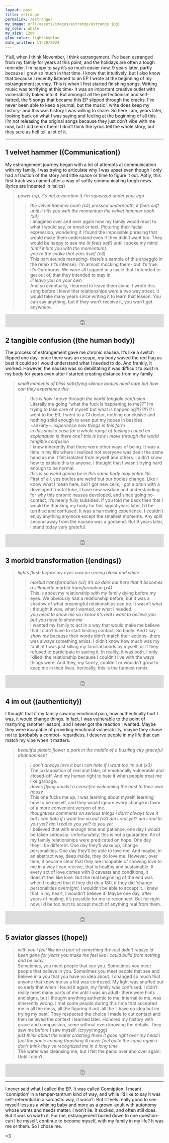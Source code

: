 ```yaml
---
layout: post
title: estrange
permalink: /estrange/
my_image: url(/assets/images/estrange/estrange.jpg)
my_color: white
my_size: 120%
glow_color: lightskyblue
date_written: 11/30/2024
---
```

Y’all, when I think November, I think estrangement. I’ve been estranged from my family for years at this point, and the holidays are often a tough reminder. I’m happy to say it’s so much easier now, 9 years later, partly because I grew so much in that time. I know that intuitively, but I also know that because I recently listened to an EP I wrote at the beginning of my estrangement journey.
This is when I first started finishing songs. Writing music was terrifying at this time- it was an important creative outlet with vulnerability baked into it. But amongst all the perfectionism and self-hatred, the 5 songs that became this EP slipped through the cracks. I’ve never been able to keep a journal, but the music I write does keep my history- and this was history I was willing to share. 
So here I am, years later, looking back on what I was saying and feeling at the beginning of all this. I’m not releasing the original songs because they just don’t vibe with me now, but I did remix them! I don’t think the lyrics tell the whole story, but they sure as hell tell a lot of it.

---

## 1 velvet hammer ((Communication))

My estrangement journey began with a lot of attempts at communication with my family. I was trying to articulate why I was upset even though I only had a fraction of the story and little space or time to figure it out. Aptly, this first track was named after a way of softly communicating tough news. (lyrics are indented in italics)
>*power trip,* 
>*it’s not a vacation if i’m squeezed under your ego*
>>*the velvet hammer oooh (x4)*
>*pressed underneath,*
>*it feels soft until it hits you with the momentum*
>>*the velvet hammer oooh (x4)* <br>
I imagined over and over again how my family would react to what I would say, or email or text. Picturing their facial expression, wondering if I found the impossible phrasing that would make them understand even if they didn’t want too. They would be happy to see me *(it feels soft)* until I spoke my mind *(until it hits you with the momentum)*.<br>
>>*you're the snake that eats itself (x3)* <br>
This part sounds menacing- there’s a sample of this arpeggio in the remix (it’s intense). I’m almost mocking them- but it’s true. It’s Ouroboros. We were all trapped in a cycle that I intended to get out of, that they intended to stay in.  
>*ill leave you on your own* <br>
And so eventually, I learned to leave them alone. I wrote this song before I knew that relationships were a two way street. It would take many years since writing it to learn that lesson. You can say anything, but if they won’t receive it, you won’t get anywhere.
<iframe style="border: 0; width: 100%; height: 42px;" src="https://bandcamp.com/EmbeddedPlayer/album=1052688108/size=small/bgcol=333333/linkcol=e99708/track=3345002167/transparent=true/" seamless><a href="https://bluesurgeon.bandcamp.com/album/conniption-20">conniption 2.0 by Blue Surgeon</a></iframe>
<br>

## 2 tangible confusion ((the human body))

The process of estrangement gave me chronic nausea. It’s like a switch flipped one day- once there was an escape, my body waved the red flag as best it could so I would understand what I needed to do. And frankly, it worked. However, the nausea was so debilitating it was difficult to *exist* in my body for years even after I started creating distance from my family. 
>*small moments of bliss*
>*satisfying silence*
>*bodies need care*
>*but how can they experience this*
>>*this is how i move through the world*
>>*tangible confusion* <br>
Literally me going “what the fuck is happening to me??” I’m trying to take care of myself but what is happening?!?!?!?!? I went to the ER, I went to a GI doctor, nothing conclusive and nothing solid enough to even put my hopes in besides ~anxiety~.
>*experience new things in this form* <br>
>*in this shell*
>*a case for a whole range of feelings*
>*i need an explanation*
>*is there one?*
>>*this is how i move through the world*
>>*tangible confusion* <br>
I knew inherently that there were other ways of being. It was a time in my life where I realized not everyone was dealt the same hand as me. I felt isolated from myself and others. I didn’t know how to explain this to anyone. I thought that I wasn’t trying hard enough to be normal. <br>
>*this is so weird*
>*gonna be in this same body may entire life*<br>
First of all, yes bodies are weird but our bodies change. Like I know what I mean here, but I got new cells, I got a brain with a developed frontal lobe, I have new wisdom and understanding for why this chronic nausea developed, and since going no-contact, it’s nearly fully subsided. If you told me back then that I would be thanking my body for this signal years later, I’d be terrified and confused. It was a harrowing experience. I couldn’t enjoy anything anymore except the smallest moments. Any split second away from the nausea was a godsend. But 9 years later, I stand today very grateful.
<iframe style="border: 0; width: 100%; height: 42px;" src="https://bandcamp.com/EmbeddedPlayer/album=1052688108/size=small/bgcol=333333/linkcol=e99708/track=752494025/transparent=true/" seamless><a href="https://bluesurgeon.bandcamp.com/album/conniption-20">conniption 2.0 by Blue Surgeon</a></iframe>
<br>

## 3 morbid transformation ((endings))
>*lights flash before my eyes*
>*now im seeing black and white*
>>*morbid transformation (x2)*
>*it’s so dark out here that*
>*it becomes a silhouette*
>>*morbid transformation (x4)*<br>
This is about my relationship with my family dying before my eyes. We obviously had a relationship before, but it was a shadow of what meaningful relationships can be. It wasn’t what I thought it was, what I wanted, or what I needed.<br>
>*you need to show me*
>*so i know it’s real*
>*i want to believe you*
>*but you have to show me*<br>
I wanted my family to act in a way that would make me believe that I didn’t have to start limiting contact. So badly. And I say *show me* because their words didn’t match their actions- there was always something amiss. 
I didn’t know how much was my fault, if I was just killing my familial bonds by myself. or if they refused to participate in saving it. In reality, it was both. I only ‘killed’ the relationship because I couldn’t live with the ways things were. And they, my family, couldn’t or wouldn’t grow to keep me in their lives.
Ironically, this is the funnest remix. 
<iframe style="border: 0; width: 100%; height: 42px;" src="https://bandcamp.com/EmbeddedPlayer/album=1052688108/size=small/bgcol=333333/linkcol=e99708/track=2468451783/transparent=true/" seamless><a href="https://bluesurgeon.bandcamp.com/album/conniption-20">conniption 2.0 by Blue Surgeon</a></iframe>
<br>

## 4 im out ((authenticity))

I thought that if my family saw my emotional pain, how authentically hurt I was, it would change things. In fact, I was vulnerable to the point of martyring (another lesson), and I never got the reaction I wanted. Maybe they were incapable of providing emotional vulnerability, maybe they chose not to (probably a combo)- regardless, I deserve people in my life that can match my vibe when it matters. 
>*beautiful plastic flower*
>*a park in the middle of a bustling city*
>*graceful abandonment*
>>*i don’t always love it*
>>*but i can hate if i want too*
>>*im out (x3)*<br>
The juxtaposition of real and fake, of emotionally vulnerable and closed-off. And my human right to hate it when people treat me like garbage. <br>
>*doves flying amidst a ceasefire*
>*welcoming the host to their own house*<br>
This one fucks me up. I was learning about myself, learning how to be myself, and they would ignore every change in favor of a more convenient version of me.<br>
>*thoughtless comments on serious things*
>>*i don’t always love it*
>>*but i can hate if i want too*
>>*im out (x3)*
>*am i real yet? am i real to you yet?*
>*am i real to you yet? to you yet*<br>
I believed that with enough time and patience, one day I would be taken seriously. Unfortunately, this is not a guarantee. All of my family relationships were predicated on hope. One day they’ll be different. One day they’ll wake up, change personalities. One day they’ll be able to love me. And maybe, in an abstract way, deep inside, they do love me. However, over time, it became clear that they are incapable of showing love to me in a way I can receive, that is healthy and sustainable. If every act of love comes with 8 caveats and conditions, it doesn’t feel like love. 
But the real beginning of the end was when I realized that if they did do a 180, if they did ‘change personalities overnight’, I wouldn’t be able to accept it. I knew that in my heart, I wouldn’t believe it. Maybe one day, after years of healing, it’s possible for me to reconnect. But for right now,  I’d be too hurt to accept much of anything real from them.
<iframe style="border: 0; width: 100%; height: 42px;" src="https://bandcamp.com/EmbeddedPlayer/album=1052688108/size=small/bgcol=333333/linkcol=e99708/track=1454438428/transparent=true/" seamless><a href="https://bluesurgeon.bandcamp.com/album/conniption-20">conniption 2.0 by Blue Surgeon</a></iframe>
<br>

## 5 aviator glasses ((hope))
>*with you i feel like im a part of something*
>*the rest didn’t realize id been gone for years*
>*you make me feel like i could build from nothing and be okay*<br>
Sometimes, you meet people that see you. Sometimes you meet people that believe in you. Sometimes you meet people that see and believe in a you that you have no idea about. 
I changed so much that anyone that knew me as a kid was confused. My light was snuffed out so early that when I found it again, my family was confused. I didn’t really meet many parts of me until I was an adult- there were hints and signs, but I thought anything authentic to me, internal to me, was inherently wrong.
I met some people during this time that accepted me in all the mess, all the figuring it out. all the ‘i have no idea but im trying my best’.
They respected the choice I made to cut contact and then believed the context I learned later. Honored my history with grace and compassion, some without even knowing the details. 
They saw me before I saw myself. (cryyyinnggg)<br>
>*just think about the water crashing*
>*there it goes right over my head*
>*i feel the panic coming thrashing*
>*ill never feel quite the same again*
>*i don’t think they’ve recognized me in a long time*<br>
The water was cleansing me, but I felt the panic over and over again. Until I didn’t. 
<iframe style="border: 0; width: 100%; height: 42px;" src="https://bandcamp.com/EmbeddedPlayer/album=1052688108/size=small/bgcol=333333/linkcol=e99708/track=1214804008/transparent=true/" seamless><a href="https://bluesurgeon.bandcamp.com/album/conniption-20">conniption 2.0 by Blue Surgeon</a></iframe>

---

I never said what I called the EP. It was called Conniption. 
I meant ‘conniption’ in a temper-tantrum kind of way, and while I’d like to say it was self-referential in a sarcastic way, it wasn’t. But it feels really good to see myself less as a whining baby and more as a grown-adult with autonomy whose wants and needs matter.
I won’t lie. It sucked, and often still does. But it was so worth it. 
For me, estrangement boiled down to one question- can I be myself, continue to become myself, with my family in my life? It was me or them. So I chose me.

<3